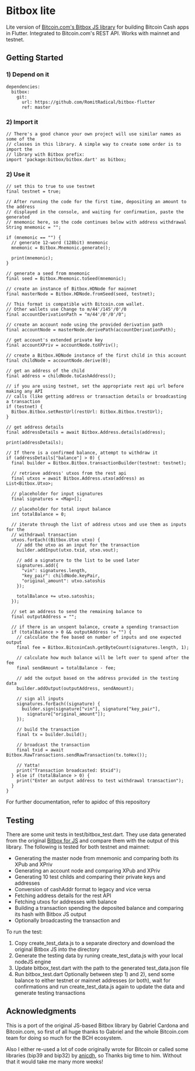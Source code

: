 # Bitbox lite

Lite version of [Bitcoin.com's Bitbox JS library](https://developer.bitcoin.com/bitbox/) for building Bitcoin Cash apps in Flutter. Integrated to Bitcoin.com's REST API.
Works with mainnet and testnet.

## Getting Started

### 1) Depend on it

```
dependencies:
  bitbox:
    git:
      url: https://github.com/RomitRadical/bitbox-flutter
      ref: master
```

### 2) Import it

```
// There's a good chance your own project will use similar names as some of the
// classes in this library. A simple way to create some order is to import the
// library with Bitbox prefix:
import 'package:bitbox/bitbox.dart' as bitbox;
```

### 2) Use it

```
// set this to true to use testnet
final testnet = true;

// After running the code for the first time, depositing an amount to the address
// displayed in the console, and waiting for confirmation, paste the generated
// mnemonic here, so the code continues below with address withdrawal
String mnemonic = "";

if (mnemonic == "") {
  // generate 12-word (128bit) mnemonic
  mnemonic = Bitbox.Mnemonic.generate();

  print(mnemonic);
}

// generate a seed from mnemonic
final seed = Bitbox.Mnemonic.toSeed(mnemonic);

// create an instance of Bitbox.HDNode for mainnet
final masterNode = Bitbox.HDNode.fromSeed(seed, testnet);

// This format is compatible with Bitcoin.com wallet.
// Other wallets use Change to m/44'/145'/0'/0
final accountDerivationPath = "m/44'/0'/0'/0";

// create an account node using the provided derivation path
final accountNode = masterNode.derivePath(accountDerivationPath);

// get account's extended private key
final accountXPriv = accountNode.toXPriv();

// create a Bitbox.HDNode instance of the first child in this account
final childNode = accountNode.derive(0);

// get an address of the child
final address = childNode.toCashAddress();

// if you are using testnet, set the appropriate rest api url before making any API
// calls (like getting address or transaction details or broadcasting a transaction
if (testnet) {
  Bitbox.Bitbox.setRestUrl(restUrl: Bitbox.Bitbox.trestUrl);
}

// get address details
final addressDetails = await Bitbox.Address.details(address);

print(addressDetails);

// If there is a confirmed balance, attempt to withdraw it
if (addressDetails["balance"] > 0) {
  final builder = Bitbox.Bitbox.transactionBuilder(testnet: testnet);

  // retrieve address' utxos from the rest api
  final utxos = await Bitbox.Address.utxo(address) as List<Bitbox.Utxo>;

  // placeholder for input signatures
  final signatures = <Map>[];

  // placeholder for total input balance
  int totalBalance = 0;

  // iterate through the list of address utxos and use them as inputs for the
  // withdrawal transaction
  utxos.forEach((Bitbox.Utxo utxo) {
    // add the utxo as an input for the transaction
    builder.addInput(utxo.txid, utxo.vout);

    // add a signature to the list to be used later
    signatures.add({
      "vin": signatures.length,
      "key_pair": childNode.keyPair,
      "original_amount": utxo.satoshis
    });

    totalBalance += utxo.satoshis;
  });

  // set an address to send the remaining balance to
  final outputAddress = "";

  // if there is an unspent balance, create a spending transaction
  if (totalBalance > 0 && outputAddress != "") {
    // calculate the fee based on number of inputs and one expected output
    final fee = Bitbox.BitcoinCash.getByteCount(signatures.length, 1);

    // calculate how much balance will be left over to spend after the fee
    final sendAmount = totalBalance - fee;

    // add the output based on the address provided in the testing data
    builder.addOutput(outputAddress, sendAmount);

    // sign all inputs
    signatures.forEach((signature) {
      builder.sign(signature["vin"], signature["key_pair"],
	    signature["original_amount"]);
    });

    // build the transaction
    final tx = builder.build();

    // broadcast the transaction
    final txid = await Bitbox.RawTransactions.sendRawTransaction(tx.toHex());

    // Yatta!
    print("Transaction broadcasted: $txid");
  } else if (totalBalance > 0) {
    print("Enter an output address to test withdrawal transaction");
  }
}
```

For further documentation, refer to apidoc of this repository

## Testing

There are some unit tests in test/bitbox_test.dart. They use data generated from the original [Bitbox for JS](https://developer.bitcoin.com/bitbox/) and compare them with the output of this library.
The following is tested for both testnet and mainnet:

- Generating the master node from mnemonic and comparing both its XPub and XPriv
- Generating an account node and comparing XPub and XPriv
- Generating 10 test childs and comparing their private keys and addresses
- Conversion of cashAddr format to legacy and vice versa
- Fetching address details for the rest API
- Fetching utxos for addresses with balance
- Building a transaction spending the deposited balance and comparing its hash with Bitbox JS output
- Optionally broadcasting the transaction and

To run the test:

1. Copy create_test_data.js to a separate directory and download the original Bitbox JS into the directory
2. Generate the testing data by runing create_test_data.js with your local nodeJS engine
3. Update bitbox_test.dart with the path to the generated test_data.json file
4. Run bitbox_test.dart
   Optionally between step 1) and 2), send some balance to either testnet or mainnet addresses (or both), wait for confirmations and run create_test_data.js again to update the data and generate testing transactions

## Acknowledgments

This is a port of the original JS-based Bitbox library by Gabriel Cardona and Bitcoin.com, so first of all huge thanks to Gabriel and the whole Bitcoin.com team for doing so much for the BCH ecosystem.

Also I either re-used a lot of code originally wrote for Bitcoin or called some libraries (bip39 and bip32) by [anicdh](https://github.com/anicdh), so Thanks big time to him. Without that it would take me many more weeks!
